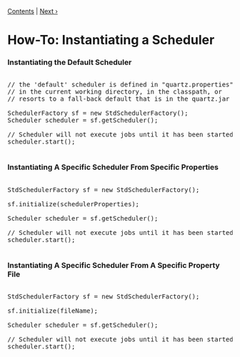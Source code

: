 <div class="secNavPanel"><a href=".">Contents</a> | <a href="SchedulerStandby">Next&nbsp;&rsaquo;</a></div>





# How-To: Instantiating a Scheduler

### Instantiating the Default Scheduler

<pre>

// the 'default' scheduler is defined in "quartz.properties" found
// in the current working directory, in the classpath, or
// resorts to a fall-back default that is in the quartz.jar

SchedulerFactory sf = new StdSchedulerFactory();
Scheduler scheduler = sf.getScheduler();

// Scheduler will not execute jobs until it has been started (though they can be scheduled before start())
scheduler.start();

</pre>


### Instantiating A Specific Scheduler From Specific Properties

<pre>

StdSchedulerFactory sf = new StdSchedulerFactory();

sf.initialize(schedulerProperties);

Scheduler scheduler = sf.getScheduler();

// Scheduler will not execute jobs until it has been started (though they can be scheduled before start())
scheduler.start();

</pre>


### Instantiating A Specific Scheduler From A Specific Property File

<pre>

StdSchedulerFactory sf = new StdSchedulerFactory();

sf.initialize(fileName);

Scheduler scheduler = sf.getScheduler();

// Scheduler will not execute jobs until it has been started (though they can be scheduled before start())
scheduler.start();

</pre>




